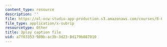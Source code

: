 ```yaml
---
content_type: resource
description: ''
file: https://ol-ocw-studio-app-production.s3.amazonaws.com/courses/8-04-quantum-physics-i-spring-2016/a7f03353989bac3b3d238d179b887010_50Tla309i7o.srt
file_type: application/x-subrip
resourcetype: Other
title: 3play caption file
uid: a7f03353-989b-ac3b-3d23-8d179b887010
---
```

